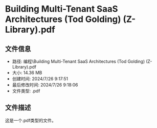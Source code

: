 ﻿# Building Multi-Tenant SaaS Architectures (Tod Golding) (Z-Library).pdf

## 文件信息
- 路径: 编程\Building Multi-Tenant SaaS Architectures (Tod Golding) (Z-Library).pdf
- 大小: 14.36 MB
- 创建时间: 2024/7/26 9:17:51
- 最后修改时间: 2024/7/26 9:18:06
- 文件类型: .pdf

## 文件描述
这是一个.pdf类型的文件。

